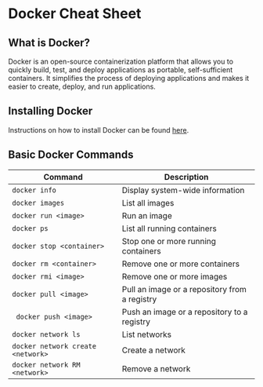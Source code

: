 
# Docker Cheat Sheet

## What is Docker?
Docker is an open-source containerization platform that allows you to quickly build, test, and deploy applications as portable, self-sufficient containers. It simplifies the process of deploying applications and makes it easier to create, deploy, and run applications.

## Installing Docker 
Instructions on how to install Docker can be found [here](https://docs.docker.com/get-docker/).

## Basic Docker Commands
| Command | Description |
| --- | --- | 
| `docker info` | Display system-wide information |
| `docker images` | List all images |
| `docker run <image>` | Run an image |
| `docker ps` | List all running containers |
| `docker stop <container>` | Stop one or more running containers |
| `docker rm <container>` | Remove one or more containers |
| `docker rmi <image>` | Remove one or more images |
| `docker pull <image>` | Pull an image or a repository from a registry |
| ` docker push <image>` | Push an image or a repository to a registry |
| `docker network ls` | List networks |
| `docker network create <network>` | Create a network |
| `docker network RM <network>` | Remove a network |